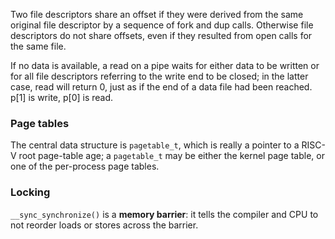 Two file descriptors share an offset if they were derived from the same original file descriptor by a sequence of fork and dup calls. Otherwise file descriptors do not share offsets, even if they resulted from open calls for the same file.

If no data is available, a read on a pipe waits for either data to be written or for all file descriptors referring to the write end to be closed; in the latter case, read will return 0, just as if the end of a data file had been reached. p[1] is write, p[0] is read. 


### Page tables
The central data structure is `pagetable_t`, which is really a pointer to a RISC-V root page-table age; a `pagetable_t` may be either the kernel page table, or one of the per-process page tables.


### Locking
 `__sync_synchronize()` is a **memory barrier**: it tells the compiler and CPU to not reorder loads or stores across the barrier.